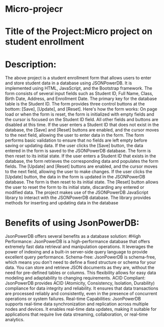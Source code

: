 # Micro-projecr
# Title of the Project:Micro project on student enrollment 
# Description:

The above project is a student enrollment form that allows users to enter and store student data in a database using JSONPowerDB. It is implemented using HTML, JavaScript, and the Bootstrap framework.
The form consists of several input fields such as Student ID, Full Name, Class, Birth Date, Address, and Enrollment Date. The primary key for the database table is the Student ID.
The form provides three control buttons at the bottom: [Save], [Update], and [Reset].
Here's how the form works:
On page load or when the form is reset, the form is initialized with empty fields and the cursor is focused on the Student ID field. All other fields and buttons are disabled at this time.
If the user enters a Student ID that does not exist in the database, the [Save] and [Reset] buttons are enabled, and the cursor moves to the next field, allowing the user to enter data in the form.
The form performs basic validation to ensure that no fields are left empty before saving or updating data.
If the user clicks the [Save] button, the data entered in the form is saved to the JSONPowerDB database. The form is then reset to its initial state.
If the user enters a Student ID that exists in the database, the form retrieves the corresponding data and populates the form fields. The [Update] and [Reset] buttons are enabled, and the cursor moves to the next field, allowing the user to make changes.
If the user clicks the [Update] button, the data in the form is updated in the JSONPowerDB database. The form is then reset to its initial state.
The [Reset] button allows the user to reset the form to its initial state, discarding any entered or modified data.
The project makes use of the JSONPowerDB JavaScript library to interact with the JSONPowerDB database. The library provides methods for inserting and updating data in the database
# Benefits of using JsonPowerDB:
JsonPowerDB offers several benefits as a database solution:
#High Performance: JsonPowerDB is a high-performance database that offers extremely fast data retrieval and manipulation operations. It leverages the power of indexing and a built-in server-side query language to provide excellent query performance.
Schema-free: JsonPowerDB is schema-free, which means you don't need to define a fixed structure or schema for your data. You can store and retrieve JSON documents as they are, without the need for pre-defined tables or columns. This flexibility allows for easy data modeling and adaptability to changing requirements.
ACID Compliant: JsonPowerDB provides ACID (Atomicity, Consistency, Isolation, Durability) compliance for data integrity and reliability. It ensures that data transactions are processed reliably and consistently, even in the presence of concurrent operations or system failures.
Real-time Capabilities: JsonPowerDB supports real-time data synchronization and replication across multiple nodes and devices. It enables real-time data updates, making it suitable for applications that require live data streaming, collaboration, or real-time analytics.

